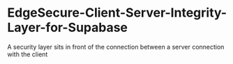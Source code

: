# EdgeSecure-Client-Server-Integrity-Layer-for-Supabase
A security layer sits in front of the connection between a server connection with the client
